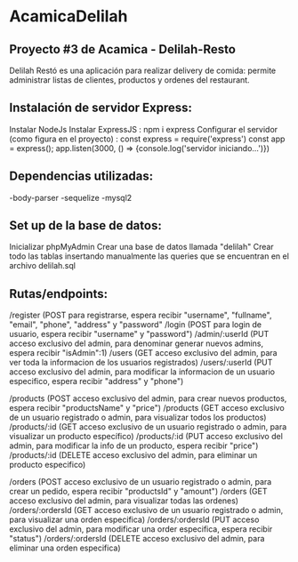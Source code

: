 # AcamicaDelilah
## Proyecto #3 de Acamica - Delilah-Resto
Delilah Restó es una aplicación para realizar delivery de comida: permite administrar listas de clientes, productos y ordenes del restaurant.  

## Instalación de servidor Express:  
Instalar NodeJs
Instalar ExpressJS : npm i express
Configurar el servidor (como figura en el proyecto) : 
  const express = require('express')
  const app = express();
  app.listen(3000, () => {console.log('servidor iniciando...')}) 

## Dependencias utilizadas:
-body-parser
-sequelize
-mysql2

## Set up de la base de datos: 
Inicializar phpMyAdmin 
Crear una base de datos llamada "delilah"
Crear todo las tablas insertando manualmente las queries que se encuentran en el archivo delilah.sql 

## Rutas/endpoints: 
/register (POST para registrarse, espera recibir "username", "fullname", "email", "phone", "address" y "password"
/login (POST para login de usuario, espera recibir "username" y "password")
/admin/:userId (PUT acceso exclusivo del admin, para denominar generar nuevos admins, espera recibir "isAdmin":1)
/users (GET acceso exclusivo del admin, para ver toda la informacion de los usuarios registrados) 
/users/:userId (PUT acceso exclusivo del admin, para modificar la informacion de un usuario especifico, espera recibir "address" y "phone")

/products (POST acceso exclusivo del admin, para crear nuevos productos, espera recibir "productsName" y "price")
/products (GET acceso exclusivo de un usuario registrado o admin, para visualizar todos los productos)
/products/:id (GET acceso exclusivo de un usuario registrado o admin, para visualizar un producto específico)
/products/:id (PUT acceso exclusivo del admin, para modificar la info de un producto, espera recibir "price")
/products/:id (DELETE acceso exclusivo del admin, para eliminar un producto especifico)

/orders (POST acceso exclusivo de un usuario registrado o admin, para crear un pedido, espera recibir "productsId" y "amount")
/orders (GET acceso exclusivo del admin, para visualizar todas las ordenes)
/orders/:ordersId (GET acceso exclusivo de un usuario registrado o admin, para visualizar una orden especifica)
/orders/:ordersId (PUT acceso exclusivo del admin, para modificar una order especifica, espera recibir "status")
/orders/:ordersId (DELETE acceso exclusivo del admin, para eliminar una orden especifica)
